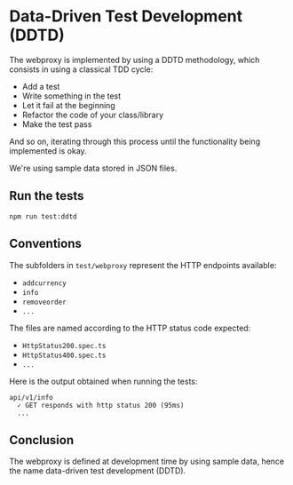 # Data-Driven Test Development (DDTD)

The webproxy is implemented by using a DDTD methodology, which consists in using a classical TDD cycle:

- Add a test
- Write something in the test
- Let it fail at the beginning
- Refactor the code of your class/library
- Make the test pass

And so on, iterating through this process until the functionality being implemented is okay.

We're using sample data stored in JSON files.

## Run the tests

    npm run test:ddtd

## Conventions

The subfolders in `test/webproxy` represent the HTTP endpoints available:

- `addcurrency`
- `info`
- `removeorder`
- `...`

The files are named according to the HTTP status code expected:

- `HttpStatus200.spec.ts`
- `HttpStatus400.spec.ts`
- `...`

Here is the output obtained when running the tests:

```
api/v1/info
  ✓ GET responds with http status 200 (95ms)
  ...
```

## Conclusion

The webproxy is defined at development time by using sample data, hence the name data-driven test development (DDTD).
